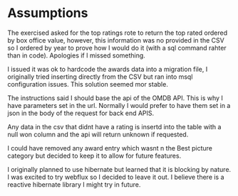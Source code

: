# Assumptions

The exercised asked for the top ratings rote to return the top rated ordered by box office value, however, this information was no provided in the CSV so I ordered by year to prove how I would do it (with a sql command  rahter than in code). Apologies if I missed something.

I issued it was ok to hardcode the awards data into a migration file, I originally tried inserting directly from the CSV but ran into msql configuration issues. This solution seemed mor stable.

The instructions said I should base the api of the OMDB API. This is why I have parameters set in the url. Normally I would prefer to have them set in a json in the body of the request for back end APIS.

Any data in the csv that didnt have a rating is insertd into the table with a null won column and the api will return unknown if requested.

I could have removed any award entry which wasnt n the Best picture category but decided to keep it to allow for future features.

I originally planned to use hibernate but learned that it is blocking by nature. I was excited to try webflux so I decided to leave it out. I believe there is a reactive hibernate library I might try in future.